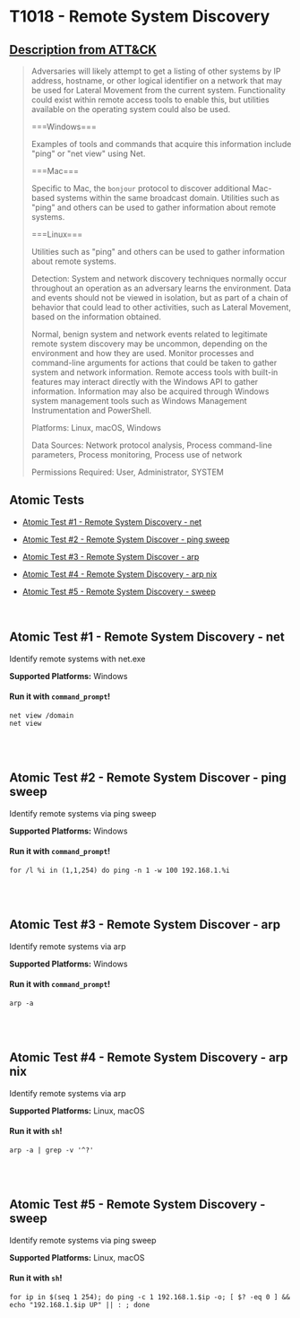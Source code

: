 # T1018 - Remote System Discovery
## [Description from ATT&CK](https://attack.mitre.org/wiki/Technique/T1018)
<blockquote>Adversaries will likely attempt to get a listing of other systems by IP address, hostname, or other logical identifier on a network that may be used for Lateral Movement from the current system. Functionality could exist within remote access tools to enable this, but utilities available on the operating system could also be used. 

===Windows===

Examples of tools and commands that acquire this information include "ping" or "net view" using Net.

===Mac===

Specific to Mac, the <code>bonjour</code> protocol to discover additional Mac-based systems within the same broadcast domain. Utilities such as "ping" and others can be used to gather information about remote systems.

===Linux===

Utilities such as "ping" and others can be used to gather information about remote systems.

Detection: System and network discovery techniques normally occur throughout an operation as an adversary learns the environment. Data and events should not be viewed in isolation, but as part of a chain of behavior that could lead to other activities, such as Lateral Movement, based on the information obtained.

Normal, benign system and network events related to legitimate remote system discovery may be uncommon, depending on the environment and how they are used. Monitor processes and command-line arguments for actions that could be taken to gather system and network information. Remote access tools with built-in features may interact directly with the Windows API to gather information. Information may also be acquired through Windows system management tools such as Windows Management Instrumentation and PowerShell.

Platforms: Linux, macOS, Windows

Data Sources: Network protocol analysis, Process command-line parameters, Process monitoring, Process use of network

Permissions Required: User, Administrator, SYSTEM</blockquote>

## Atomic Tests

- [Atomic Test #1 - Remote System Discovery - net](#atomic-test-1---remote-system-discovery---net)

- [Atomic Test #2 - Remote System Discover - ping sweep](#atomic-test-2---remote-system-discover---ping-sweep)

- [Atomic Test #3 - Remote System Discover - arp](#atomic-test-3---remote-system-discover---arp)

- [Atomic Test #4 - Remote System Discovery - arp nix](#atomic-test-4---remote-system-discovery---arp-nix)

- [Atomic Test #5 - Remote System Discovery - sweep](#atomic-test-5---remote-system-discovery---sweep)


<br/>

## Atomic Test #1 - Remote System Discovery - net
Identify remote systems with net.exe

**Supported Platforms:** Windows


#### Run it with `command_prompt`!
```
net view /domain
net view
```
<br/>
<br/>

## Atomic Test #2 - Remote System Discover - ping sweep
Identify remote systems via ping sweep

**Supported Platforms:** Windows


#### Run it with `command_prompt`!
```
for /l %i in (1,1,254) do ping -n 1 -w 100 192.168.1.%i
```
<br/>
<br/>

## Atomic Test #3 - Remote System Discover - arp
Identify remote systems via arp

**Supported Platforms:** Windows


#### Run it with `command_prompt`!
```
arp -a
```
<br/>
<br/>

## Atomic Test #4 - Remote System Discovery - arp nix
Identify remote systems via arp

**Supported Platforms:** Linux, macOS


#### Run it with `sh`!
```
arp -a | grep -v '^?'
```
<br/>
<br/>

## Atomic Test #5 - Remote System Discovery - sweep
Identify remote systems via ping sweep

**Supported Platforms:** Linux, macOS


#### Run it with `sh`!
```
for ip in $(seq 1 254); do ping -c 1 192.168.1.$ip -o; [ $? -eq 0 ] && echo "192.168.1.$ip UP" || : ; done
```
<br/>
